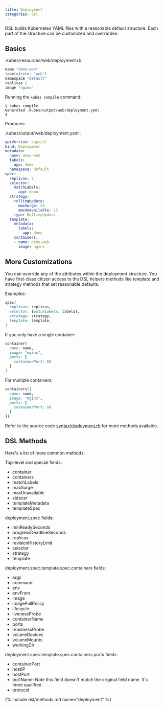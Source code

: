 ```yaml
---
title: Deployment
categories: dsl
---
```


DSL builds Kubernetes YAML files with a reasonable default structure.  Each part of the structure can be customized and overridden.

## Basics

.kubes/resources/web/deployment.rb:

```ruby
name "demo-web"
labels(role: "web")
namespace "default"
replicas 2
image "nginx"
```

Running the `kubes compile` command:

    $ kubes compile
    Generated .kubes/output/web/deployment.yaml
    $

Produces:

.kubes/output/web/deployment.yaml:

```yaml
apiVersion: apps/v1
kind: Deployment
metadata:
  name: demo-web
  labels:
    app: demo
  namespace: default
spec:
  replicas: 2
  selector:
    matchLabels:
      app: demo
  strategy:
    rollingUpdate:
      maxSurge: 25
      maxUnavailable: 25
    type: RollingUpdate
  template:
    metadata:
      labels:
        app: demo
    containers:
    - name: demo-web
      image: nginx
```

## More Customizations

You can override any of the attributes within the deployment structure. You have first-class citizen access to the DSL helpers methods like template and strategy methods that set reasonable defaults.

Examples:

```ruby
spec(
  replicas: replicas,
  selector: {matchLabels: labels},
  strategy: strategy,
  template: template,
)
```

If you only have a single container:

```ruby
container(
  name: name,
  image: "nginx",
  ports: [
    containerPort: 80
  ]
)
```

For multiple containers:

```ruby
containers([
  name: name,
  image: "nginx",
  ports: [
    containerPort: 80
  ]
])
```

Refer to the source code [syntax/deployment.rb](https://github.com/boltops-tools/kubes/blob/master/lib/kubes/compiler/dsl/syntax/deployment.rb) for more methods available.

## DSL Methods

Here's a list of more common methods:

Top-level and special fields:

* container
* containers
* matchLabels
* maxSurge
* maxUnavailable
* sidecar
* templateMetadata
* templateSpec

deployment.spec fields:

* minReadySeconds
* progressDeadlineSeconds
* replicas
* revisionHistoryLimit
* selector
* strategy
* template

deployment.spec.template.spec.containers fields:

* args
* command
* env
* envFrom
* image
* imagePullPolicy
* lifecycle
* livenessProbe
* containerName
* ports
* readinessProbe
* volumeDevices
* volumeMounts
* workingDir

deployment.spec.template.spec.containers.ports fields:

* containerPort
* hostIP
* hostPort
* portName: Note this field doesn't match the original field name. It's more qualified.
* protocol

{% include dsl/methods.md name="deployment" %}
